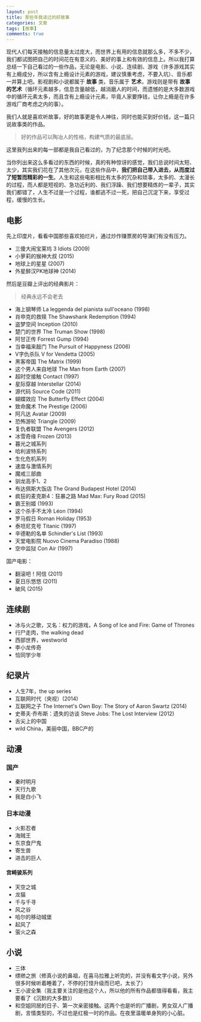 ```yaml
---
layout: post
title: 那些年我读过的好故事
categories: 文章
tags: [故事]
comments: true
---
```


现代人们每天接触的信息量太过庞大，而世界上有用的信息就那么多，不多不少，我们都试图把自己的时间花在有意义的、美好的事上和有效的信息上。所以我打算总结一下自己看过的一些作品，无论是电影、小说、连续剧、游戏（许多游戏其实有上瘾成分，所以含有上瘾设计元素的游戏，建议慎重考虑，不要入坑）、音乐都一并算上吧。影视剧和小说都属于 **故事** 类，音乐属于 **艺术**，游戏则是带有 **故事的艺术**（循环元素越多，信息含量越低，越消磨人的时间，而遗憾的是大多数游戏中的循环元素太多，而且含有上瘾设计元素，毕竟人家要挣钱，让你上瘾是在许多游戏厂商考虑之内的事）。

我们人就是喜欢听故事，好的故事更是令人神往，同时也能买到好价钱，这一篇只说故事类的作品。

>好的作品可以陶冶人的性格，构建气质的最底层。

这里我列出来的每一部都是我自己看过的，为了纪念那个时候的时光吧。

当你列出来这么多看过的东西的时候，真的有种惊讶的感觉，我们总说时间太短、太少，其实我们花在了其他次元，在这些作品中，**我们把自己带入进去，从而度过了短暂而精彩的一生**。人生和这些电影相比有太多的冗杂和琐事，太多的、太漫长的过程，而人都是短视的、急功近利的、我们浮躁、我们想要精炼的一辈子，其实我们都错了，人生不过是一个过程，谁都逃不过一死，把自己沉淀下来，享受过程，缓慢的生长。


## 电影

先上印度片，看看中国那些喜欢拍烂片，通过炒作赚票房的导演们有没有压力。

- 三傻大闹宝莱坞 3 Idiots (2009)
- 小萝莉的猴神大叔 (2015)
- 地球上的星星 (2007)
- 外星醉汉PK地球神 (2014)

然后是豆瓣上评出的经典影片：

>经典永远不会老去

- 海上钢琴师 La leggenda del pianista sull'oceano (1998)
- 肖申克的救赎 The Shawshank Redemption (1994)
- 盗梦空间 Inception (2010)
- 楚门的世界 The Truman Show (1998)
- 阿甘正传 Forrest Gump (1994)
- 当幸福来敲门 The Pursuit of Happyness (2006)
- V字仇杀队 V for Vendetta (2005)
- 黑客帝国 The Matrix (1999)
- 这个男人来自地球 The Man from Earth (2007)
- 超时空接触 Contact (1997)
- 星际穿越 Interstellar (2014)
- 源代码 Source Code (2011)
- 蝴蝶效应 The Butterfly Effect (2004)
- 致命魔术 The Prestige (2006)
- 阿凡达 Avatar (2009)
- 恐怖游轮 Triangle (2009)
- 复仇者联盟 The Avengers (2012)
- 冰雪奇缘 Frozen (2013)
- 暮光之城系列
- 哈利波特系列
- 生化危机系列
- 速度与激情系列
- 魔戒三部曲
- 驯龙高手1、2
- 布达佩斯大饭店 The Grand Budapest Hotel (2014)
- 疯狂的麦克斯4：狂暴之路 Mad Max: Fury Road (2015)
- 霸王别姬 (1993)
- 这个杀手不太冷 Léon (1994)
- 罗马假日 Roman Holiday (1953)
- 泰坦尼克号 Titanic (1997)
- 辛德勒的名单 Schindler's List (1993)
- 天堂电影院 Nuovo Cinema Paradiso (1988)
- 空中监狱 Con Air (1997)

国产电影：

- 翻滚吧！阿信 (2011)
- 夏日乐悠悠 (2011)
- 破风 (2015)

## 连续剧

- 冰与火之歌，又名：权力的游戏，A Song of Ice and Fire: Game of Thrones
- 行尸走肉，the walking dead
- 西部世界，westworld
- 李小龙传奇
- 恰同学少年

## 纪录片

- 人生7年，the up series
- 互联网时代（央视）(2014)
- 互联网之子 The Internet's Own Boy: The Story of Aaron Swartz (2014)
- 史蒂夫·乔布斯：遗失的访谈 Steve Jobs: The Lost Interview (2012)
- 舌尖上的中国
- wild China，美丽中国，BBC产的


## 动漫

### 国产

- 秦时明月
- 天行九歌
- 我是白小飞

### 日本动漫

- 火影忍者
- 海贼王
- 东京食尸鬼
- 寄生兽
- 进击的巨人

#### 宫崎骏系列

- 天空之城
- 龙猫
- 千与千寻
- 风之谷
- 哈尔的移动城堡
- 起风了
- 萤火之森

## 小说

- 三体
- 缥缈之旅（修真小说的鼻祖，在喜马拉雅上听完的，并没有看文字小说，另外很多时候听着睡着了，不停的打怪升级而已吧，太长了）
- 王小波全集（我主要关注的是他这个人，所以他的所有作品都值得看看，我主要看了《沉默的大多数》）
- 和空姐同居的日子、第一次亲密接触。这两个也是听的广播剧，男女双人广播剧，言情类型的，不过也是红极一时的作品。在夜里温暖单身狗的小心脏。
